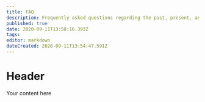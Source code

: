 ```yaml
---
title: FAQ
description: Frequently asked questions regarding the past, present, and future of YAM
published: true
date: 2020-09-11T13:58:16.393Z
tags: 
editor: markdown
dateCreated: 2020-09-11T13:54:47.591Z
---
```


# Header
Your content here